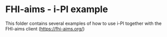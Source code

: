 FHI-aims - i-PI example
=======================

This folder contains several examples of how to use i-PI together
with the FHI-aims client (https://fhi-aims.org/)
